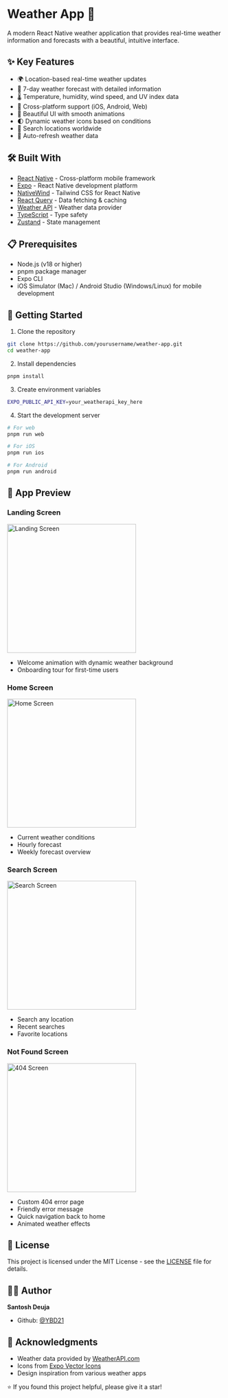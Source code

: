 # Weather App 📱

A modern React Native weather application that provides real-time weather information and forecasts with a beautiful, intuitive interface.

<!-- ![Weather App Preview](./assets/preview.png) -->

## ✨ Key Features

- 🌍 Location-based real-time weather updates
- 📅 7-day weather forecast with detailed information
- 🌡️ Temperature, humidity, wind speed, and UV index data
- 📱 Cross-platform support (iOS, Android, Web)
- 🎨 Beautiful UI with smooth animations
- 🌓 Dynamic weather icons based on conditions
- 📍 Search locations worldwide
- 🔄 Auto-refresh weather data

## 🛠️ Built With

- [React Native](https://reactnative.dev/) - Cross-platform mobile framework
- [Expo](https://expo.dev/) - React Native development platform
- [NativeWind](https://www.nativewind.dev/) - Tailwind CSS for React Native
- [React Query](https://tanstack.com/query/latest) - Data fetching & caching
- [Weather API](https://www.weatherapi.com/) - Weather data provider
- [TypeScript](https://www.typescriptlang.org/) - Type safety
- [Zustand](https://zustand-demo.pmnd.rs/) - State management

## 📋 Prerequisites

- Node.js (v18 or higher)
- pnpm package manager
- Expo CLI
- iOS Simulator (Mac) / Android Studio (Windows/Linux) for mobile development

## 🚀 Getting Started

1. Clone the repository

```bash
git clone https://github.com/yourusername/weather-app.git
cd weather-app
```

2. Install dependencies

```bash
pnpm install
```

3. Create environment variables

```bash
EXPO_PUBLIC_API_KEY=your_weatherapi_key_here
```

4. Start the development server

```bash
# For web
pnpm run web

# For iOS
pnpm run ios

# For Android
pnpm run android
```

## 📱 App Preview

### Landing Screen

<img src="./assets/screenshot/landing.jpg" width="300" alt="Landing Screen"/>

- Welcome animation with dynamic weather background
- Onboarding tour for first-time users

### Home Screen

<img src="./assets/screenshot/home.jpg" width="300" alt="Home Screen"/>

- Current weather conditions
- Hourly forecast
- Weekly forecast overview

### Search Screen

<img src="./assets/screenshot/searching.jpg" width="300" alt="Search Screen"/>

- Search any location
- Recent searches
- Favorite locations

### Not Found Screen

<img src="./assets/screenshot/page-not-found.jpg" width="300" alt="404 Screen"/>

- Custom 404 error page
- Friendly error message
- Quick navigation back to home
- Animated weather effects

## 📝 License

This project is licensed under the MIT License - see the [LICENSE](LICENSE) file for details.

## 👨‍💻 Author

**Santosh Deuja**

- Github: [@YBD21](https://github.com/YBD21)

## 🙏 Acknowledgments

- Weather data provided by [WeatherAPI.com](https://www.weatherapi.com/)
- Icons from [Expo Vector Icons](https://icons.expo.fyi/)
- Design inspiration from various weather apps

⭐️ If you found this project helpful, please give it a star!
